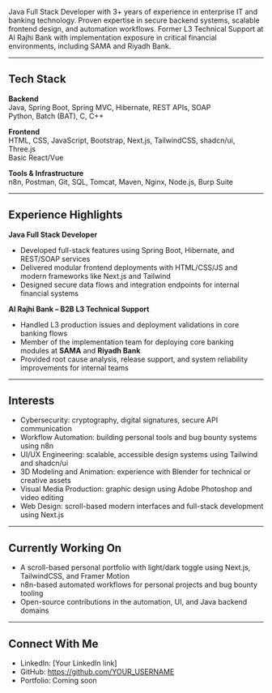 
Java Full Stack Developer with 3+ years of experience in enterprise IT and banking technology. Proven expertise in secure backend systems, scalable frontend design, and automation workflows. Former L3 Technical Support at Al Rajhi Bank with implementation exposure in critical financial environments, including SAMA and Riyadh Bank.

---

## Tech Stack

**Backend**  
Java, Spring Boot, Spring MVC, Hibernate, REST APIs, SOAP  
Python, Batch (BAT), C, C++

**Frontend**  
HTML, CSS, JavaScript, Bootstrap, Next.js, TailwindCSS, shadcn/ui, Three.js  
Basic React/Vue

**Tools & Infrastructure**  
n8n, Postman, Git, SQL, Tomcat, Maven, Nginx, Node.js, Burp Suite

---

## Experience Highlights

**Java Full Stack Developer**  
- Developed full-stack features using Spring Boot, Hibernate, and REST/SOAP services  
- Delivered modular frontend deployments with HTML/CSS/JS and modern frameworks like Next.js and Tailwind  
- Designed secure data flows and integration endpoints for internal financial systems  

**Al Rajhi Bank – B2B L3 Technical Support**  
- Handled L3 production issues and deployment validations in core banking flows  
- Member of the implementation team for deploying core banking modules at **SAMA** and **Riyadh Bank**  
- Provided root cause analysis, release support, and system reliability improvements for internal teams  

---

## Interests

- Cybersecurity: cryptography, digital signatures, secure API communication
- Workflow Automation: building personal tools and bug bounty systems using n8n
- UI/UX Engineering: scalable, accessible design systems using Tailwind and shadcn/ui
- 3D Modeling and Animation: experience with Blender for technical or creative assets
- Visual Media Production: graphic design using Adobe Photoshop and video editing
- Web Design: scroll-based modern interfaces and full-stack development using Next.js

---

## Currently Working On

- A scroll-based personal portfolio with light/dark toggle using Next.js, TailwindCSS, and Framer Motion  
- n8n-based automated workflows for personal projects and bug bounty tooling  
- Open-source contributions in the automation, UI, and Java backend domains

---

## Connect With Me

- LinkedIn: [Your LinkedIn link]  
- GitHub: https://github.com/YOUR_USERNAME  
- Portfolio: Coming soon
